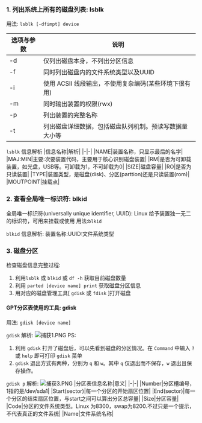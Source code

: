 ### 1. 列出系统上所有的磁盘列表: lsblk
用法: `lsblk [-dfimpt] device`

|选项与参数|说明|
|-|-|
|-d|仅列出磁盘本身，不列出分区信息|
|-f|同时列出磁盘内的文件系统类型以及UUID|
|-i|使用 ACSII 线段输出，不使用复杂编码(某些环境下很有用)|
|-m|同时输出装置的权限(rwx)|
|-p|列出装置的完整名称|
|-t|列出磁盘详细数据，包括磁盘队列机制。预读写数据量大小等|

`lsblk` 信息解析
|信息名称|解析|
|-|-|
|NAME|装置名称，只显示最后的名字|
|MAJ:MIN|主要:次要装置代码，主要用于核心识别磁盘装置|
|RM|是否为可卸载装置，如光盘，USB等。可卸载为1，不可卸载为0|
|SIZE|磁盘容量|
|RO|是否为只读装置|
|TYPE|装置类型，是磁盘(disk)、分区(parttion)还是只读装置(rom)|
|MOUTPOINT|挂载点|

### 2. 查看全局唯一标识符: blkid
全局唯一标识符(universally unique identifier, UUID): Linux 给予装置独一无二的标识符，可用来挂载或使用
用法:`blkid`

`blkid` 信息解析: 装置名称:UUID:文件系统类型

### 3. 磁盘分区
检查磁盘信息完整过程: 
1. 利用`lsblk` 或 `blkid` 或 `df -h` 获取目前磁盘数量 
2. 利用 `parted [device name] print` 获取磁盘分区信息 
3. 用对应的磁盘管理工具[ `gdisk` 或 `fdisk` ]打开磁盘

#### GPT分区表使用的工具: gdisk
用法: `gdisk [device name]`

`gdisk` 解析:
![捕获1.PNG](https://i.loli.net/2020/10/02/VpAM6JsB4OjbEKn.png)
PS:
   1. 利用 `gdisk` 打开了磁盘后，可以先看到磁盘的分区情况。在 `Command` 中输入 `?` 或 `help` 即可打印 `gdisk` 菜单
   2. `gdisk` 退出方式有两种，分别为 `q` 和 `w`。其中 `q` 仅退出而不保存，`w` 退出且保存操作。

`gdisk p` 解析:
 ![捕获3.PNG](https://i.loli.net/2020/10/02/EkHlo3Jbd79jcaw.png)
|分区表信息名称|意义|
|-|-|
|Number|分区槽编号，1指的是/dev/sda1|
|Start(sector)|每一个分区的开始扇区位置|
|End(sector)|每一个分区的结束扇区位置，与start之间可以算出分区总容量|
|Size|分区容量|
|Code|分区的文件系统类型。Linux 为8300，swap为8200.不过只是一个提示，不代表真正的文件系统|
|Name|文件系统名称|


